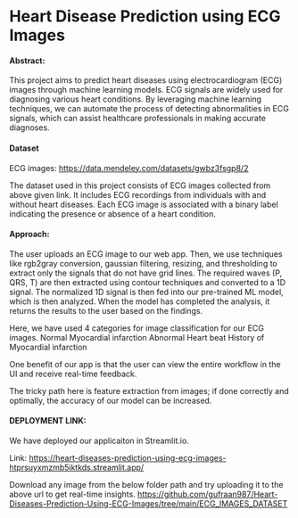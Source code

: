 # Heart Disease Prediction using ECG Images

#### Abstract:
This project aims to predict heart diseases using electrocardiogram (ECG) images through machine learning models. ECG signals are widely used for diagnosing various heart conditions. By leveraging machine learning techniques, we can automate the process of detecting abnormalities in ECG signals, which can assist healthcare professionals in making accurate diagnoses.

#### Dataset
ECG images: https://data.mendeley.com/datasets/gwbz3fsgp8/2

The dataset used in this project consists of ECG images collected from above given link. It includes ECG recordings from individuals with and without heart diseases. Each ECG image is associated with a binary label indicating the presence or absence of a heart condition.

#### Approach:
The user uploads an ECG image to our web app. Then, we use techniques like rgb2gray conversion, gaussian filtering, resizing, and thresholding to extract only the signals that do not have grid lines. The required waves (P, QRS, T) are then extracted using contour techniques and converted to a 1D signal. The normalized 1D signal is then fed into our pre-trained ML model, which is then analyzed. When the model has completed the analysis, it returns the results to the user based on the findings.

Here, we have used 4 categories for image classification for our ECG images. Normal Myocardial infarction Abnormal Heart beat History of Myocardial infarction

One benefit of our app is that the user can view the entire workflow in the UI and receive real-time feedback.

The tricky path here is feature extraction from images; if done correctly and optimally, the accuracy of our model can be increased.

#### DEPLOYMENT LINK:
We have deployed our applicaiton in Streamlit.io.

Link: https://heart-diseases-prediction-using-ecg-images-htprsuyxmzmb5iktkds.streamlit.app/

Download any image from the below folder path and try uploading it to the above url to get real-time insights.
https://github.com/gufraan987/Heart-Diseases-Prediction-Using-ECG-Images/tree/main/ECG_IMAGES_DATASET

